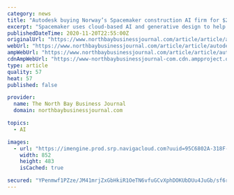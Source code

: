 ```yaml
---
category: news
title: "Autodesk buying Norway’s Spacemaker construction AI firm for $240M"
excerpt: "Spacemaker uses cloud-based AI and generative design to help architects, urban designers, and real estate developers make more informed early-stage design decisions faster and enables improved opportunities for sustainability from the start. By evaluating ..."
publishedDateTime: 2020-11-20T22:55:00Z
originalUrl: "https://www.northbaybusinessjournal.com/article/article/autodesk-buying-norways-spacemaker-construction-ai-firm-for-240m/"
webUrl: "https://www.northbaybusinessjournal.com/article/article/autodesk-buying-norways-spacemaker-construction-ai-firm-for-240m/"
ampWebUrl: "https://www.northbaybusinessjournal.com/article/article/autodesk-buying-norways-spacemaker-construction-ai-firm-for-240m/amp/"
cdnAmpWebUrl: "https://www-northbaybusinessjournal-com.cdn.ampproject.org/c/s/www.northbaybusinessjournal.com/article/article/autodesk-buying-norways-spacemaker-construction-ai-firm-for-240m/amp/"
type: article
quality: 57
heat: 57
published: false

provider:
  name: The North Bay Business Journal
  domain: northbaybusinessjournal.com

topics:
  - AI

images:
  - url: "https://imengine.prod.srp.navigacloud.com?uuid=95C6802A-318F-44DB-881E-B0BC8E48AA70&type=primary&q=72&width=852"
    width: 852
    height: 483
    isCached: true

secured: "YPenmwf1PZze/JM41mrjZxGbHkiR1OeTN6vfuGCvXphDOKUbDUu4JuGb/sf6rbF3PT2JgGZCyOcbogywrY8WSrBTtGT8ri5ewQoCRFPniczOPKbpgpJ2lAnYNRfU1bx3+/Q+1mQS3PZljvundE/PdmHE24hFyx/if//p7RFUWyhwELscZxc6z+m/S3t1ZEz1tDamF2I4swq+19dKjgd3+9aT7SJtTSWcN4CJ1qYpyuzTnhNlk3WF/dCiy8+2CGRF4vqG9VXiBPMfE4sQFApVxU31b/HEPme+OwhUs/z9e5EMu5Xdjyrdqm0TQ2++6b6ogcjggxZWg4BgYjpb3WeO8A96Y9+Bcu+Gl8BMw0FGRxc=;8GWNOv+vDP0aLHIddA6IpA=="
---
```


